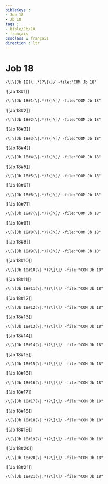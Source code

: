 ```yaml
---
bibleKeys : 
- Job 18
- Jb 18
tags : 
- Bible/Jb/18
- français
cssclass : français
direction : ltr
---
```


# Job 18

```query
/\[\[Jb 18(\|.*)?\]\]/ -file:"COM Jb 18"
```



![[Jb 18#1]]

```query
/\[\[Jb 18#1(\|.*)?\]\]/ -file:"COM Jb 18"
```

![[Jb 18#2]]

```query
/\[\[Jb 18#2(\|.*)?\]\]/ -file:"COM Jb 18"
```

![[Jb 18#3]]

```query
/\[\[Jb 18#3(\|.*)?\]\]/ -file:"COM Jb 18"
```

![[Jb 18#4]]

```query
/\[\[Jb 18#4(\|.*)?\]\]/ -file:"COM Jb 18"
```

![[Jb 18#5]]

```query
/\[\[Jb 18#5(\|.*)?\]\]/ -file:"COM Jb 18"
```

![[Jb 18#6]]

```query
/\[\[Jb 18#6(\|.*)?\]\]/ -file:"COM Jb 18"
```

![[Jb 18#7]]

```query
/\[\[Jb 18#7(\|.*)?\]\]/ -file:"COM Jb 18"
```

![[Jb 18#8]]

```query
/\[\[Jb 18#8(\|.*)?\]\]/ -file:"COM Jb 18"
```

![[Jb 18#9]]

```query
/\[\[Jb 18#9(\|.*)?\]\]/ -file:"COM Jb 18"
```

![[Jb 18#10]]

```query
/\[\[Jb 18#10(\|.*)?\]\]/ -file:"COM Jb 18"
```

![[Jb 18#11]]

```query
/\[\[Jb 18#11(\|.*)?\]\]/ -file:"COM Jb 18"
```

![[Jb 18#12]]

```query
/\[\[Jb 18#12(\|.*)?\]\]/ -file:"COM Jb 18"
```

![[Jb 18#13]]

```query
/\[\[Jb 18#13(\|.*)?\]\]/ -file:"COM Jb 18"
```

![[Jb 18#14]]

```query
/\[\[Jb 18#14(\|.*)?\]\]/ -file:"COM Jb 18"
```

![[Jb 18#15]]

```query
/\[\[Jb 18#15(\|.*)?\]\]/ -file:"COM Jb 18"
```

![[Jb 18#16]]

```query
/\[\[Jb 18#16(\|.*)?\]\]/ -file:"COM Jb 18"
```

![[Jb 18#17]]

```query
/\[\[Jb 18#17(\|.*)?\]\]/ -file:"COM Jb 18"
```

![[Jb 18#18]]

```query
/\[\[Jb 18#18(\|.*)?\]\]/ -file:"COM Jb 18"
```

![[Jb 18#19]]

```query
/\[\[Jb 18#19(\|.*)?\]\]/ -file:"COM Jb 18"
```

![[Jb 18#20]]

```query
/\[\[Jb 18#20(\|.*)?\]\]/ -file:"COM Jb 18"
```

![[Jb 18#21]]

```query
/\[\[Jb 18#21(\|.*)?\]\]/ -file:"COM Jb 18"
```

